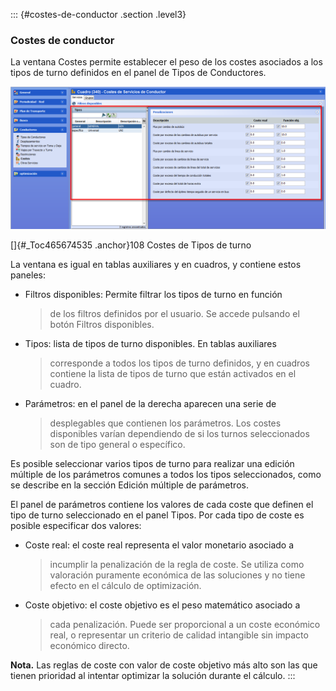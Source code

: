 ::: {#costes-de-conductor .section .level3}
### Costes de conductor

La ventana Costes permite establecer el peso de los costes asociados a
los tipos de turno definidos en el panel de Tipos de Conductores.

![](../media/file140.png)

[]{#_Toc465674535 .anchor}108 Costes de Tipos de turno

La ventana es igual en tablas auxiliares y en cuadros, y contiene estos
paneles:

-   Filtros disponibles: Permite filtrar los tipos de turno en función
    > de los filtros definidos por el usuario. Se accede pulsando el
    > botón Filtros disponibles.

-   Tipos: lista de tipos de turno disponibles. En tablas auxiliares
    > corresponde a todos los tipos de turno definidos, y en cuadros
    > contiene la lista de tipos de turno que están activados en el
    > cuadro.

-   Parámetros: en el panel de la derecha aparecen una serie de
    > desplegables que contienen los parámetros. Los costes disponibles
    > varían dependiendo de si los turnos seleccionados son de tipo
    > general o específico.

Es posible seleccionar varios tipos de turno para realizar una edición
múltiple de los parámetros comunes a todos los tipos seleccionados, como
se describe en la sección Edición múltiple de parámetros.

El panel de parámetros contiene los valores de cada coste que definen el
tipo de turno seleccionado en el panel Tipos. Por cada tipo de coste es
posible especificar dos valores:

-   Coste real: el coste real representa el valor monetario asociado a
    > incumplir la penalización de la regla de coste. Se utiliza como
    > valoración puramente económica de las soluciones y no tiene efecto
    > en el cálculo de optimización.

-   Coste objetivo: el coste objetivo es el peso matemático asociado a
    > cada penalización. Puede ser proporcional a un coste económico
    > real, o representar un criterio de calidad intangible sin impacto
    > económico directo.

**Nota.** Las reglas de coste con valor de coste objetivo más alto son
las que tienen prioridad al intentar optimizar la solución durante el
cálculo.
:::
